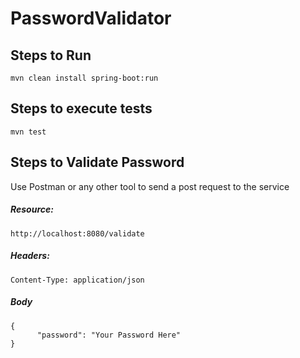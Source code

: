 # PasswordValidator

## Steps to Run

```
mvn clean install spring-boot:run
```

## Steps to execute tests

```
mvn test
```


## Steps to Validate Password
Use Postman or any other tool to send a post request to the service

##### Resource: 
```
http://localhost:8080/validate
```

##### Headers:
```
Content-Type: application/json
```

##### Body
```
{
	  "password": "Your Password Here"
}

```
